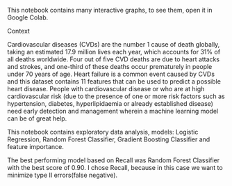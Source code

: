 This notebook contains many interactive graphs, to see them, open it in Google Colab.

Context

Cardiovascular diseases (CVDs) are the number 1 cause of death globally, taking an estimated 17.9 million lives each year, which accounts for 31% of all deaths worldwide. Four out of five CVD deaths are due to heart attacks and strokes, and one-third of these deaths occur prematurely in people under 70 years of age. Heart failure is a common event caused by CVDs and this dataset contains 11 features that can be used to predict a possible heart disease.
People with cardiovascular disease or who are at high cardiovascular risk (due to the presence of one or more risk factors such as hypertension, diabetes, hyperlipidaemia or already established disease) need early detection and management wherein a machine learning model can be of great help.

This notebook contains exploratory data analysis, models: Logistic Regression, Random Forest Classifier, Gradient Boosting Classifier and feature importance. 

The best performing model based on Recall was Random Forest Classifier with the best score of 0.90. I chose Recall, because in this case we want to minimize type II errors(false negative).
